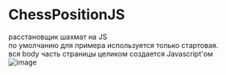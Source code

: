 # ChessPositionJS
расстановщик шахмат на JS <br> 
по умолчанию для примера используется только стартовая.<br>
вся body часть страницы целиком создается Javascript'ом<br>
![image](https://github.com/user-attachments/assets/b8aa43bb-997f-4630-b533-86f66c7eb9d7)
